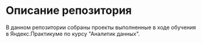 # Описание репозитория
В данном репозитории собраны проекты выполненные в ходе обучения в Яндекс.Практикуме по курсу "Аналитик данных".
